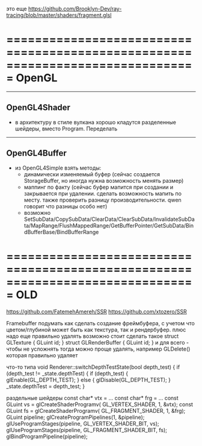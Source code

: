 ﻿это еще https://github.com/Brooklyn-Dev/ray-tracing/blob/master/shaders/fragment.glsl



===============================================================================
OpenGL
===============================================================================

-------------------------------------------------------------------------------
OpenGL4Shader
-------------------------------------------------------------------------------
- в архитектуру в стиле вулкана хорошо кладутся разделенные шейдеры, вместо Program. Переделать

-------------------------------------------------------------------------------
OpenGL4Buffer
-------------------------------------------------------------------------------
- из OpenGL4Simple взять методы:
	- динамически изменяемый буфер (сейчас создается StorageBuffer, но иногда нужна возможность менять размер)
	- маппинг по факту (сейчас буфер мапится при создании и закрывается при удалении. сделать возможность мапить по месту. также проверить разницу производительности. qwen говорит что разницы особо нет)
	- возможно SetSubData/CopySubData/ClearData/ClearSubData/InvalidateSubData/MapRange/FlushMappedRange/GetBufferPointer/GetSubData/BindBufferBase/BindBufferRange




===============================================================================
OLD
===============================================================================
https://github.com/FatemehAmereh/SSR
https://github.com/xtozero/SSR


Framebuffer
подумать как сделать создание фреймбуфера, с учетом что цветом/глубиной может быть как текстура, так и рендербуфер.
плюс надо еще правильно удалять
возможно стоит сделать такое
	struct GLTexture { GLuint id; }
	struct GLRenderBuffer { GLuint id; }
и для всего - чтобы не усложнять
тогда можно проще удалять, например GLDelete() которая правильно удаляет

что-то типа
void Renderer::switchDepthTestState(bool depth_test) {
	if (depth_test != _state.depthTest) {
		if (depth_test) {
			glEnable(GL_DEPTH_TEST);
		}
		else {
			glDisable(GL_DEPTH_TEST);
		}
		_state.depthTest = depth_test;
	}

раздельные шейдеры
const char* vtx = ...
const char* frg = ...
const GLuint vs = glCreateShaderProgramv( GL_VERTEX_SHADER, 1,
&vtx);
const GLuint fs = glCreateShaderProgramv( GL_FRAGMENT_SHADER, 1,
&frg);
GLuint pipeline;
glCreateProgramPipelines(1, &pipeline);
glUseProgramStages(pipeline, GL_VERTEX_SHADER_BIT, vs);
glUseProgramStages(pipeline, GL_FRAGMENT_SHADER_BIT, fs);
glBindProgramPipeline(pipeline);